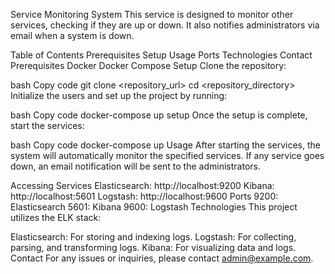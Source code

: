 Service Monitoring System
This service is designed to monitor other services, checking if they are up or down. It also notifies administrators via email when a system is down.

Table of Contents
Prerequisites
Setup
Usage
Ports
Technologies
Contact
Prerequisites
Docker
Docker Compose
Setup
Clone the repository:

bash
Copy code
git clone <repository_url>
cd <repository_directory>
Initialize the users and set up the project by running:

bash
Copy code
docker-compose up setup
Once the setup is complete, start the services:

bash
Copy code
docker-compose up
Usage
After starting the services, the system will automatically monitor the specified services. If any service goes down, an email notification will be sent to the administrators.

Accessing Services
Elasticsearch: http://localhost:9200
Kibana: http://localhost:5601
Logstash: http://localhost:9600
Ports
9200: Elasticsearch
5601: Kibana
9600: Logstash
Technologies
This project utilizes the ELK stack:

Elasticsearch: For storing and indexing logs.
Logstash: For collecting, parsing, and transforming logs.
Kibana: For visualizing data and logs.
Contact
For any issues or inquiries, please contact admin@example.com.
